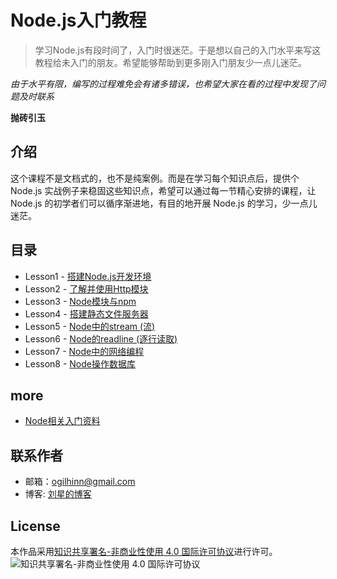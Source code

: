 # Node.js入门教程

> 学习Node.js有段时间了，入门时很迷茫。于是想以自己的入门水平来写这教程给未入门的朋友。希望能够帮助到更多刚入门朋友少一点儿迷茫。

*由于水平有限，编写的过程难免会有诸多错误，也希望大家在看的过程中发现了问题及时联系*

**抛砖引玉**

## 介绍

这个课程不是文档式的，也不是纯案例。而是在学习每个知识点后，提供个Node.js 实战例子来稳固这些知识点，希望可以通过每一节精心安排的课程，让 Node.js 的初学者们可以循序渐进地，有目的地开展 Node.js 的学习，少一点儿迷茫。

## 目录

- Lesson1 - [搭建Node.js开发环境](/lesson1)
- Lesson2 - [了解并使用Http模块](/lesson2)
- Lesson3 - [Node模块与npm](/lesson3)
- Lesson4 - [搭建静态文件服务器](/lesson4)
- Lesson5 - [Node中的stream (流)](/lesson5)
- Lesson6 - [Node的readline (逐行读取)](/lesson6)
- Lesson7 - [Node中的网络编程](/lesson7)
- Lesson8 - [Node操作数据库](/lesson8)

## more
- [Node相关入门资料](/tutorials)
## 联系作者

- 邮箱：[ogilhinn@gmail.com](mailto:ogilhinn@gmail.com)
- 博客: [刘星的博客](http://www.xingxin.me/)

## License

本作品采用[知识共享署名-非商业性使用 4.0 国际许可协议](http://creativecommons.org/licenses/by-nc/4.0/)进行许可。![知识共享署名-非商业性使用 4.0 国际许可协议](https://i.creativecommons.org/l/by-nc/4.0/80x15.png)
